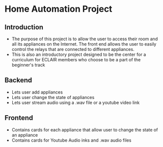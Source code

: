 # Home Automation Project

## Introduction

- The purpose of this project is to allow the user to access their room and all its appliances on the Internet. The front end allows the user to easily control the relays that are connected to different appliances.
- This is also an introductory project designed to be the center for a curriculum for ECLAIR members who choose to be a part of the beginner's track


## Backend

- Lets user add appliances
- Lets user change the state of appliances
- Lets user stream audio using a .wav file or a youtube video link

## Frontend

- Contains cards for each appliance that allow user to change the state of an appliance
- Contains cards for Youtube Audio inks and .wav audio files


